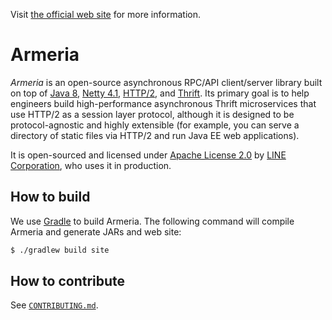 Visit [the official web site](http://line.github.io/armeria/) for more information.

# Armeria

_Armeria_ is an open-source asynchronous RPC/API client/server library built on top of [Java 8](http://java.oracle.com/), [Netty 4.1](http://netty.io/), [HTTP/2](https://http2.github.io/), and [Thrift](http://thrift.apache.org/). Its primary goal is to help engineers build high-performance asynchronous Thrift microservices that use HTTP/2 as a session layer protocol, although it is designed to be protocol-agnostic and highly extensible (for example, you can serve a directory of static files via HTTP/2 and run Java EE web applications).

It is open-sourced and licensed under [Apache License 2.0](https://tldrlegal.com/license/apache-license-2.0-(apache-2.0)) by [LINE Corporation](http://linecorp.com/en/), who uses it in production.

## How to build

We use [Gradle](https://gradle.org/) to build Armeria. The following command will compile Armeria and generate JARs and web site:

```bash
$ ./gradlew build site
```

## How to contribute

See [`CONTRIBUTING.md`](CONTRIBUTING.md).
